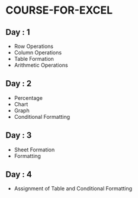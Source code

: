 # COURSE-FOR-EXCEL
## Day : 1
- Row Operations
- Column Operations
- Table Formation
- Arithmetic Operations
## Day : 2
- Percentage
- Chart
- Graph
- Conditional Formatting
## Day : 3
- Sheet Formation
- Formatting
## Day : 4
- Assignment of Table and Conditional Formatting 
